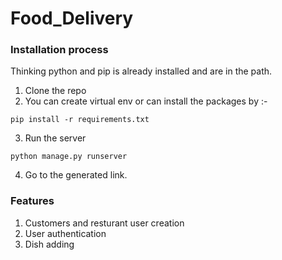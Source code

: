 # Food_Delivery

### Installation process

Thinking python and pip is already installed and are in the path.

1. Clone the repo
2. You can create virtual env or can install the packages by :- 
``` 
pip install -r requirements.txt
```

3. Run the server
```
python manage.py runserver 
```
4. Go to the generated link. 



### Features

1. Customers and resturant user creation
2. User authentication
3. Dish adding

